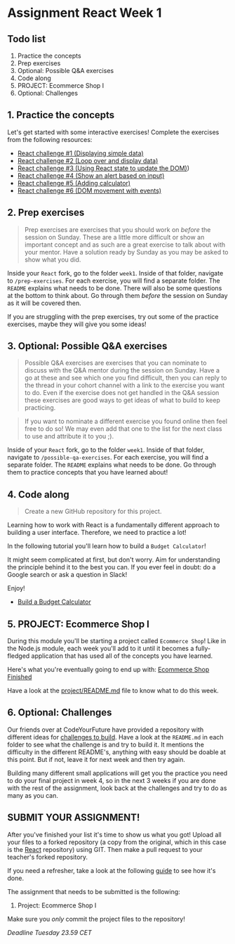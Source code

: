 # Assignment React Week 1

## **Todo list**

1. Practice the concepts
2. Prep exercises
3. Optional: Possible Q&A exercises
4. Code along
5. PROJECT: Ecommerce Shop I
6. Optional: Challenges

## **1. Practice the concepts**

Let's get started with some interactive exercises! Complete the exercises from the following resources:

- [React challenge #1 (Displaying simple data)](https://www.youtube.com/watch?v=sHSBWi1ggqE)
- [React challenge #2 (Loop over and display data)](https://www.youtube.com/watch?v=JDuYnDHWLD8)
- [React challenge #3 (Using React state to update the DOM)](https://www.youtube.com/watch?v=nhhxIHO1g0A))
- [React challenge #4 (Show an alert based on input)](https://www.youtube.com/watch?v=uK-fc_xUDhc)
- [React challenge #5 (Adding calculator)](https://www.youtube.com/watch?v=BqBAXqMU3pc)
- [React challenge #6 (DOM movement with events)](https://www.youtube.com/watch?v=Scg8-6VxVl8)

## **2. Prep exercises**

> Prep exercises are exercises that you should work on _before_ the session on Sunday. These are a little more difficult or show an important concept and as such are a great exercise to talk about with your mentor. Have a solution ready by Sunday as you may be asked to show what you did.

Inside your `React` fork, go to the folder `week1`. Inside of that folder, navigate to `/prep-exercises`. For each exercise, you will find a separate folder. The `README` explains what needs to be done. There will also be some questions at the bottom to think about. Go through them _before_ the session on Sunday as it will be covered then.

If you are struggling with the prep exercises, try out some of the practice exercises, maybe they will give you some ideas!

## **3. Optional: Possible Q&A exercises**

> Possible Q&A exercises are exercises that you can nominate to discuss with the Q&A mentor during the session on Sunday. Have a go at these and see which one you find difficult, then you can reply to the thread in your cohort channel with a link to the exercise you want to do.
> Even if the exercise does not get handled in the Q&A session these exercises are good ways to get ideas of what to build to keep practicing.

> If you want to nominate a different exercise you found online then feel free to do so! We may even add that one to the list for the next class to use and attribute it to you ;).

Inside of your `React` fork, go to the folder `week1`. Inside of that folder, navigate to `/possible-qa-exercises`. For each exercise, you will find a separate folder. The `README` explains what needs to be done. Go through them to practice concepts that you have learned about!

## **4. Code along**

> Create a new GitHub repository for this project.

Learning how to work with React is a fundamentally different approach to building a user interface. Therefore, we need to practice a lot!

In the following tutorial you'll learn how to build a `Budget Calculator`!

It might seem complicated at first, but don't worry. Aim for understanding the principle behind it to the best you can. If you ever feel in doubt: do a Google search or ask a question in Slack!

Enjoy!

- [Build a Budget Calculator](https://www.youtube.com/watch?v=f6HYLHrYpGs)

## **5. PROJECT: Ecommerce Shop I**

During this module you'll be starting a project called `Ecommerce Shop`! Like in the Node.js module, each week you'll add to it until it becomes a fully-fledged application that has used all of the concepts you have learned.

Here's what you're eventually going to end up with: [Ecommerce Shop Finished](https://hyf-react-w3-example.netlify.app/)

Have a look at the [project/README.md](./project/README.md) file to know what to do this week.

## **6. Optional: Challenges**

Our friends over at CodeYourFuture have provided a repository with different ideas for [challenges to build](https://github.com/CodeYourFuture/cyf-react-challenges). Have a look at the `README.md` in each folder to see what the challenge is and try to build it. It mentions the difficulty in the different README's, anything with easy should be doable at this point. But if not, leave it for next week and then try again.

Building many different small applications will get you the practice you need to do your final project in week 4, so in the next 3 weeks if you are done with the rest of the assignment, look back at the challenges and try to do as many as you can.

## **SUBMIT YOUR ASSIGNMENT!**

After you've finished your list it's time to show us what you got! Upload all your files to a forked repository (a copy from the original, which in this case is the [React](https://www.github.com/HackYourFuture/React) repository) using GIT. Then make a pull request to your teacher's forked repository.

If you need a refresher, take a look at the following [guide](../hand-in-assignment-guide.md) to see how it's done.

The assignment that needs to be submitted is the following:

1. Project: Ecommerce Shop I

Make sure you _only_ commit the project files to the repository!

_Deadline Tuesday 23.59 CET_
